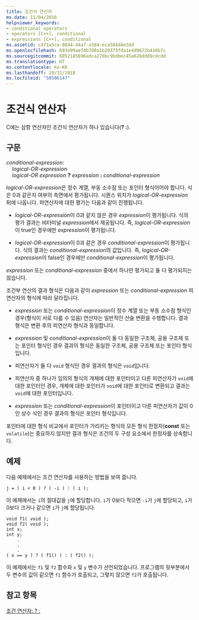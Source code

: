 ```yaml
---
title: 조건식 연산자
ms.date: 11/04/2016
helpviewer_keywords:
- conditional operators
- operators [C++], conditional
- expressions [C++], conditional
ms.assetid: c4f1a5ca-0844-44a7-a384-eca584d4e3dd
ms.openlocfilehash: b93e99aef4b7d8a1b20373fda1e4d9672b416b7c
ms.sourcegitcommit: 6052185696adca270bc9bdbec45a626dd89cdcdd
ms.translationtype: HT
ms.contentlocale: ko-KR
ms.lasthandoff: 10/31/2018
ms.locfileid: "50506147"
---
```

# <a name="conditional-expression-operator"></a>조건식 연산자

C에는 삼항 연산자인 조건식 연산자가 하나 있습니다(**? :**).

## <a name="syntax"></a>구문

*conditional-expression*:<br/>
&nbsp;&nbsp;&nbsp;&nbsp;*logical-OR-expression*<br/>
&nbsp;&nbsp;&nbsp;&nbsp;*logical-OR expression*  **?**  *expression*  **:**  *conditional-expression*

*logical-OR-expression*은 정수 계열, 부동 소수점 또는 포인터 형식이어야 합니다. 식은 0과 같은지 여부의 측면에서 평가됩니다. 시퀀스 위치가 *logical-OR-expression* 뒤에 나옵니다. 피연산자에 대한 평가는 다음과 같이 진행됩니다.

- *logical-OR-expression*이 0과 같지 않은 경우 *expression*이 평가됩니다. 식의 평가 결과는 비터미널 *expression*에서 제공됩니다. 즉, *logical-OR-expression*이 true인 경우에만 *expression*이 평가됩니다.

- *logical-OR-expression*이 0과 같은 경우 *conditional-expression*이 평가됩니다. 식의 결과는 *conditional-expression*의 값입니다. 즉, *logical-OR-expression*이 false인 경우에만 *conditional-expression*이 평가됩니다.

*expression* 또는 *conditional-expression* 중에서 하나만 평가되고 둘 다 평가되지는 않습니다.

조건부 연산의 결과 형식은 다음과 같이 *expression* 또는 *conditional-expression* 피연산자의 형식에 따라 달라집니다.

- *expression* 또는 *conditional-expression*이 정수 계열 또는 부동 소수점 형식인 경우(형식이 서로 다를 수 있음) 연산자는 일반적인 산술 변환을 수행합니다. 결과 형식은 변환 후의 피연산자 형식과 동일합니다.

- *expression* 및 *conditional-expression*이 둘 다 동일한 구조체, 공용 구조체 또는 포인터 형식인 경우 결과의 형식은 동일한 구조체, 공용 구조체 또는 포인터 형식입니다.

- 피연산자가 둘 다 `void` 형식인 경우 결과의 형식은 `void`입니다.

- 피연산자 중 하나가 임의의 형식의 개체에 대한 포인터이고 다른 피연산자가 `void`에 대한 포인터인 경우, 개체에 대한 포인터가 `void`에 대한 포인터로 변환되고 결과는 `void`에 대한 포인터입니다.

- *expression* 또는 *conditional-expression*이 포인터이고 다른 피연산자가 값이 0인 상수 식인 경우 결과의 형식은 포인터 형식입니다.

포인터에 대한 형식 비교에서 포인터가 가리키는 형식의 모든 형식 한정자(**const** 또는 `volatile`)는 중요하지 않지만 결과 형식은 조건의 두 구성 요소에서 한정자를 상속합니다.

## <a name="examples"></a>예제

다음 예제에서는 조건 연산자를 사용하는 방법을 보여 줍니다.

```
j = ( i < 0 ) ? ( -i ) : ( i );
```

이 예제에서는 `i`의 절대값을 `j`에 할당합니다. `i`가 0보다 작으면 `-i`가 `j`에 할당되고, `i`가 0보다 크거나 같으면 `i`가 `j`에 할당됩니다.

```
void f1( void );
void f2( void );
int x;
int y;
    .
    .
    .
( x == y ) ? ( f1() ) : ( f2() );
```

이 예제에서는 `f1` 및 `f2` 함수와 `x` 및 `y` 변수가 선언되었습니다. 프로그램의 뒷부분에서 두 변수의 값이 같으면 `f1` 함수가 호출되고, 그렇지 않으면 `f2`가 호출됩니다.

## <a name="see-also"></a>참고 항목

[조건 연산자: ? :](../cpp/conditional-operator-q.md)